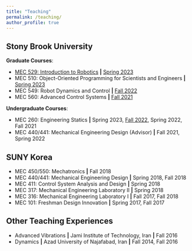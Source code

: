```yaml
---
title: "Teaching"
permalink: /teaching/
author_profile: true
---
```


## Stony Brook University
**Graduate Courses**:
* [MEC 529: Introduction to Robotics](/teaching/MEC529) **\|** [Spring 2023](https://aminfakhari.github.io/_pages/teaching/MEC529/MEC529_Syllabus_Spring2023.pdf)
* MEC 510: Object-Oriented Programming for Scientists and Engineers **\|** [Spring 2023](https://aminfakhari.github.io/_pages/teaching/MEC510/MEC510_Syllabus_Spring2023.pdf)
* MEC 549: Robot Dynamics and Control **\|** [Fall 2022](https://aminfakhari.github.io/_pages/teaching/MEC549/MEC549_Syllabus_Fall2022.pdf)
* MEC 560: Advanced Control Systems **\|** [Fall 2021](https://aminfakhari.github.io/_pages/teaching/MEC560/MEC560_Syllabus_Fall2021.pdf)

**Undergraduate Courses**:
* MEC 260: Engineering Statics **\|** Spring 2023, [Fall 2022](https://aminfakhari.github.io/_pages/teaching/MEC260/MEC260_Syllabus_Fall2022.pdf), Spring 2022, Fall 2021
* MEC 440/441: Mechanical Engineering Design (Advisor) **\|** Fall 2021, Spring 2022

<!--
* [MEC 549: Robot Dynamics and Control](/teaching/MEC549) **\|** [Fall 2022](https://aminfakhari.github.io/_pages/teaching/MEC549/MEC549_Syllabus_Fall2022.pdf)
* [MEC 529: Introduction to Robotics](/teaching/MEC529) **\|** [Spring 2023](https://aminfakhari.github.io/_pages/teaching/MEC529/MEC529_Syllabus_Spring2023.pdf)
* MEC 529: Introduction to Robotics **\|** [Spring 2023](https://aminfakhari.github.io/_pages/teaching/MEC529/MEC529_Syllabus_Spring2023.pdf)
-->

<!--
&nbsp; • &nbsp; MEC 549: Robot Dynamics and Control **\|** Fall 2022 \
&nbsp; • &nbsp; MEC 529: Introduction to Robotics **\|** Spring 2022 \
&nbsp; • &nbsp; MEC 560: Advanced Control Systems **\|** Fall 2021 \
&nbsp; • &nbsp; MEC 260: Engineering Statics **\|** Fall 2021, Spring 2022, Fall 2022 \
&nbsp; • &nbsp; MEC 440/441: Mechanical Engineering Design (Advisor) **\|** Fall 2021, Spring 2022
-->


<!--
&nbsp; • &nbsp; [MEC 549: Robot Dynamics and Control](/teaching/MEC549) **\|** Fall 2022 \
&nbsp; • &nbsp; [MEC 529: Introduction to Robotics](/teaching/MEC529) **\|** Spring 2022 \
&nbsp; • &nbsp; [MEC 560: Advanced Control Systems](/teaching/MEC560) **\|** Fall 2021 \
&nbsp; • &nbsp; [MEC 260: Engineering Statics](/teaching/MEC260) **\|** Fall 2021, Spring 2022, Fall 2022 \
-->


## SUNY Korea
* MEC 450/550: Mechatronics **\|** Fall 2018
* MEC 440/441: Mechanical Engineering Design **\|** Spring 2018, Fall 2018
* MEC 411: Control System Analysis and Design **\|** Spring 2018
* MEC 317: Mechanical Engineering Laboratory II **\|** Spring 2018
* MEC 316: Mechanical Engineering Laboratory I **\|** Fall 2017, Fall 2018
* MEC 101: Freshman Design Innovation **\|** Spring 2017, Fall 2017

<!---
&nbsp; • &nbsp; MEC 450/550: Mechatronics **\|** Fall 2018 \
&nbsp; • &nbsp; MEC 440/441: Mechanical Engineering Design **\|** Spring 2018, Fall 2018 \
&nbsp; • &nbsp; MEC 411: Control System Analysis and Design **\|** Spring 2018 \
&nbsp; • &nbsp; MEC 317: Mechanical Engineering Laboratory II **\|** Spring 2018 \
&nbsp; • &nbsp; MEC 316: Mechanical Engineering Laboratory I **\|** Fall 2017, Fall 2018 \
&nbsp; • &nbsp; MEC 101: Freshman Design Innovation **\|** Spring 2017, Fall 2017
-->

## Other Teaching Experiences
* Advanced Vibrations **\|** Jami Institute of Technology, Iran **\|** Fall 2016
* Dynamics **\|** Azad University of Najafabad, Iran **\|** Fall 2014, Fall 2016

<!---
&nbsp; • &nbsp; Advanced Vibrations **\|** Jami Institute of Technology, Iran **\|** Fall 2016 \
&nbsp; • &nbsp; Dynamics **\|** Azad University of Najafabad, Iran **\|** Fall 2014, Fall 2016
-->
